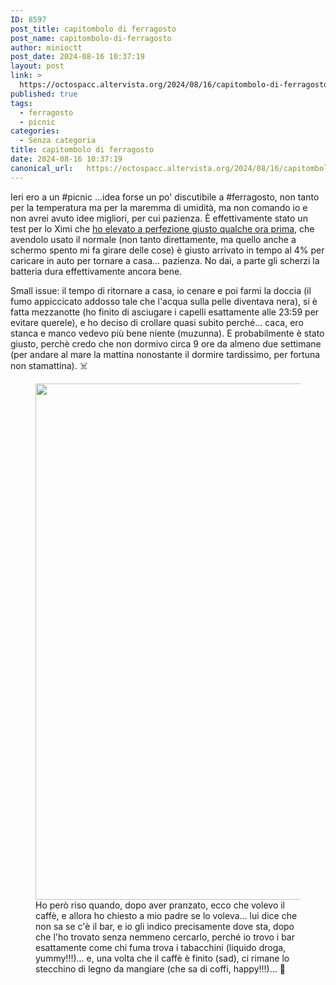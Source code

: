 ```yaml
---
ID: 8597
post_title: capitombolo di ferragosto
post_name: capitombolo-di-ferragosto
author: minioctt
post_date: 2024-08-16 10:37:19
layout: post
link: >
  https://octospacc.altervista.org/2024/08/16/capitombolo-di-ferragosto/
published: true
tags:
  - ferragosto
  - picnic
categories:
  - Senza categoria
title: capitombolo di ferragosto
date: 2024-08-16 10:37:19
canonical_url:   https://octospacc.altervista.org/2024/08/16/capitombolo-di-ferragosto/
---
```

<!-- wp:paragraph -->
<p>Ieri ero a un #picnic ...idea forse un po' discutibile a #ferragosto, non tanto per la temperatura ma per la maremma di umidità, ma non comando io e non avrei avuto idee migliori, per cui pazienza. È effettivamente stato un test per lo Ximi che <a href="2024/08/15/androide-ricacato/">ho elevato a perfezione giusto qualche ora prima</a>, che avendolo usato il normale (non tanto direttamente, ma quello anche a schermo spento mi fa girare delle cose) è giusto arrivato in tempo al 4% per caricare in auto per tornare a casa... pazienza. No dai, a parte gli scherzi la batteria dura effettivamente ancora bene.</p>
<!-- /wp:paragraph -->

<!-- wp:paragraph -->
<p>Small issue: il tempo di ritornare a casa, io cenare e poi farmi la doccia (il fumo appiccicato addosso tale che l'acqua sulla pelle diventava nera), si è fatta mezzanotte (ho finito di asciugare i capelli esattamente alle 23:59 per evitare querele), e ho deciso di crollare quasi subito perché... caca, ero stanca e manco vedevo più bene niente (muzunna). E probabilmente è stato giusto, perchè credo che non dormivo circa 9 ore da almeno due settimane (per andare al mare la mattina nonostante il dormire tardissimo, per fortuna non stamattina). ☠️</p>
<!-- /wp:paragraph -->

<!-- wp:paragraph -->
<p></p>
<!-- /wp:paragraph -->

<!-- wp:image {"id":8598,"width":"826px","height":"auto","sizeSlug":"large","linkDestination":"none"} -->
<figure class="wp-block-image size-large is-resized"><img src="{{site.cdnurl}}/assets/uploads/2024/08/wp-1723794708756861320350195497879-960x960.jpg" alt="" class="wp-image-8598" style="width:826px;height:auto"/><figcaption class="wp-element-caption">Ho però riso quando, dopo aver pranzato, ecco che volevo il caffè, e allora ho chiesto a mio padre se lo voleva... lui dice che non sa se c'è il bar, e io gli indico precisamente dove sta, dopo che l'ho trovato senza nemmeno cercarlo, perché io trovo i bar esattamente come chi fuma trova i tabacchini (liquido droga, yummy!!!)... e, una volta che il caffè è finito (sad), ci rimane lo stecchino di legno da mangiare (che sa di coffi, happy!!!)... 🥰</figcaption></figure>
<!-- /wp:image -->